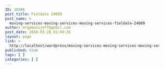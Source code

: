 ```yaml
---
ID: 10186
post_title: Fieldale 24089
post_name: >
  moving-services-moving-services-moving-services-fieldale-24089
author: mrgabonijeff@gmail.com
post_date: 2018-03-28 01:49:26
layout: page
link: >
  http://localhost/wordpress/moving-services-moving-services-moving-services-fieldale-24089/
published: true
tags: [ ]
categories: [ ]
---
```

